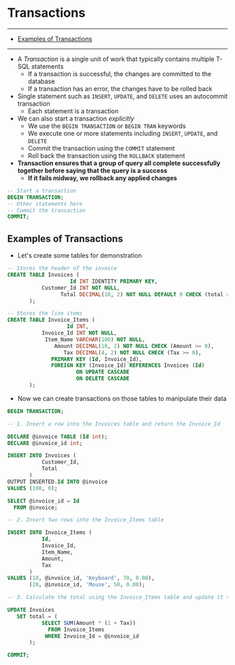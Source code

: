 # Transactions

---

- [Examples of Transactions](#examples-of-transactions)

---

- A *Transaction* is a single unit of work that typically contains multiple T-SQL statements
  - If a transaction is successful, the changes are committed to the database
  - If a transaction has an error, the changes have to be rolled back
- Single statement such as `INSERT`, `UPDATE`, and `DELETE` uses an autocommit transaction
  - Each statement is a transaction
- We can also start a transaction *explicitly*
  - We use the `BEGIN TRANSACTION` or `BEGIN TRAN` keywords
  - We execute one or more statements including `INSERT`, `UPDATE`, and `DELETE`
  - Commit the transaction using the `COMMIT` statement
  - Roll back the transaction using the `ROLLBACK` statement
- **Transaction ensures that a group of query all complete successfully together before saying that the query is a success**
  - **If it fails midway, we rollback any applied changes**

```sql
-- Start a transaction
BEGIN TRANSACTION;
-- Other statements here
-- Commit the transaction
COMMIT;
```

## Examples of Transactions

- Let's create some tables for demonstration

```sql
-- Stores the header of the invoice
CREATE TABLE Invoices (
                    Id INT IDENTITY PRIMARY KEY,
           Customer_Id INT NOT NULL,
                 Total DECIMAL(10, 2) NOT NULL DEFAULT 0 CHECK (total >= 0)
       );

-- Stores the line items
CREATE TABLE Invoice_Items (
                   Id INT,
           Invoice_Id INT NOT NULL,
            Item_Name VARCHAR(100) NOT NULL,
               Amount DECIMAL(10, 2) NOT NULL CHECK (Amount >= 0),
                  Tax DECIMAL(4, 2) NOT NULL CHECK (Tax >= 0),
              PRIMARY KEY (Id, Invoice_Id),
              FOREIGN KEY (Invoice_Id) REFERENCES Invoices (Id)
                      ON UPDATE CASCADE
                      ON DELETE CASCADE
       );
```

- Now we can create transactions on those tables to manipulate their data

```sql
BEGIN TRANSACTION;

-- 1. Insert a row into the Invoices table and return the Invoice_Id

DECLARE @invoice TABLE (Id int);
DECLARE @invoice_id int;

INSERT INTO Invoices (
           Customer_Id,
           Total
       )
OUTPUT INSERTED.Id INTO @invoice
VALUES (100, 0);

SELECT @invoice_id = Id
  FROM @invoice;

-- 2. Insert two rows into the Invoice_Items table

INSERT INTO Invoice_Items (
           Id,
           Invoice_Id,
           Item_Name,
           Amount,
           Tax
       )
VALUES (10, @invoice_id, 'Keyboard', 70, 0.08),
       (20, @invoice_id, 'Mouse', 50, 0.08);

-- 3. Calculate the total using the Invoice_Items table and update it to the Invoices table

UPDATE Invoices
   SET total = (
           SELECT SUM(Amount * (1 + Tax))
             FROM Invoice_Items
            WHERE Invoice_Id = @invoice_id
       );

COMMIT;
```
